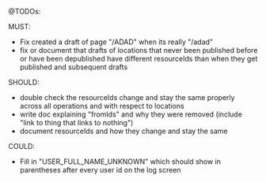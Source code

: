 @TODOs:

MUST:
- Fix created a draft of page "/ADAD" when its really "/adad"
- fix or document that drafts of locations that never been published before or have been depublished have different resourceIds than when they get published and subsequent drafts

SHOULD:
- double check the resourceIds change and stay the same properly across all operations and with respect to locations
- write doc explaining "fromIds" and why they were removed (include "link to thing that links to nothing") 
- document resourceIds and how they change and stay the same

COULD:
- Fill in "USER_FULL_NAME_UNKNOWN" which should show in parentheses after every user id on the log screen
